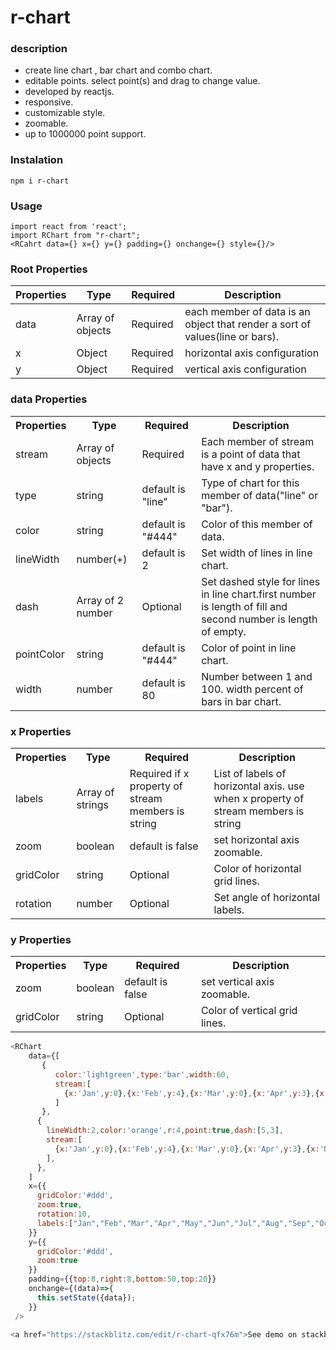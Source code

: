 # r-chart


### description
<ul>
  <li>
    create line chart , bar chart and combo chart.
  </li>
  <li>
    editable points. select point(s) and drag to change value.  
  </li>
  <li>
    developed by reactjs.
  </li>
  <li>
    responsive.
  </li>
  <li>
    customizable style.
  </li>
  <li>
    zoomable.
  </li>
  <li>
   up to 1000000 point support.
  </li>
</ul> 

### Instalation
```npm i r-chart```

### Usage

```
import react from 'react';
import RChart from "r-chart";
<RCahrt data={} x={} y={} padding={} onchange={} style={}/>
```

### Root Properties
Properties | Type | Required | Description
---------- | ---- | -------- | -----------
data | Array of objects | Required | each member of data is an object that render a sort of values(line or bars).</td>
x | Object | Required | horizontal axis configuration
y | Object | Required | vertical axis configuration


### data Properties
<table>
  <tr>
    <th>Properties</th>
    <th>Type</th>
    <th>Required</th>
    <th>Description</th>
  </tr>
  <tr>
    <td>stream</td>
    <td>Array of objects</td>
    <td>Required</td>
    <td>Each member of stream is a point of data that have x and y properties.</td>
  </tr>
  <tr>
    <td>type</td>
    <td>string</td>
    <td>default is "line"</td>
    <td>Type of chart for this member of data("line" or "bar").</td>
  </tr>
  <tr>
    <td>color</td>
    <td>string</td>
    <td>default is "#444"</td>
    <td>Color of this member of data.</td>
  </tr>
  <tr>
    <td>lineWidth</td>
    <td>number(+)</td>
    <td>default is 2</td>
    <td>Set width of lines in line chart.</td>
  </tr>
  <tr>
    <td>dash</td>
    <td>Array of 2 number</td>
    <td>Optional</td>
    <td>Set dashed style for lines in line chart.first number is length of fill and second number is length of empty. </td>
  </tr>
  <tr>
    <td>pointColor</td>
    <td>string</td>
    <td>default is "#444"</td>
    <td>Color of point in line chart.</td>
  </tr>
  <tr>
    <td>width</td>
    <td>number</td>
    <td>default is 80</td>
    <td>Number between 1 and 100. width percent of bars in bar chart.</td>
  </tr>
</table>

### **x** Properties
<table>
  <tr>
    <th>Properties</th>
    <th>Type</th>
    <th>Required</th>
    <th>Description</th>
  </tr>
  <tr>
    <td>labels</td>
    <td>Array of strings</td>
    <td>Required if x property of stream members is string</td>
    <td>List of labels of horizontal axis. use when x property of stream members is string</td>
  </tr>
  <tr>
    <td>zoom</td>
    <td>boolean</td>
    <td>default is false</td>
    <td>set horizontal axis zoomable.</td>
  </tr>
  <tr>
    <td>gridColor</td>
    <td>string</td>
    <td>Optional</td>
    <td>Color of horizontal grid lines.</td>
  </tr>
  <tr>
    <td>rotation</td>
    <td>number</td>
    <td>Optional</td>
    <td>Set angle of horizontal labels.</td>
  </tr>
</table>

<h3>y Properties</h3>
<table>
  <tr>
    <th>Properties</th>
    <th>Type</th>
    <th>Required</th>
    <th>Description</th>
  </tr>
  <tr>
    <td>zoom</td>
    <td>boolean</td>
    <td>default is false</td>
    <td>set vertical axis zoomable.</td>
  </tr>
  <tr>
    <td>gridColor</td>
    <td>string</td>
    <td>Optional</td>
    <td>Color of vertical grid lines.</td>
  </tr>
</table>

```javascript
<RChart
    data={[
       {
          color:'lightgreen',type:'bar',width:60,
          stream:[
            {x:'Jan',y:0},{x:'Feb',y:4},{x:'Mar',y:0},{x:'Apr',y:3},{x:'May',y:5}
          ]
       },
      {
        lineWidth:2,color:'orange',r:4,point:true,dash:[5,3],
        stream:[
          {x:'Jan',y:0},{x:'Feb',y:4},{x:'Mar',y:0},{x:'Apr',y:3},{x:'May',y:20}
        ],
      },
    ]
    x={{
      gridColor:'#ddd',
      zoom:true,
      rotation:10,
      labels:["Jan","Feb","Mar","Apr","May","Jun","Jul","Aug","Sep","Oct","Nov","Dec" ],
    }}
    y={{
      gridColor:'#ddd',
      zoom:true
    }}
    padding={{top:8,right:8,bottom:50,top:20}}
    onchange={(data)=>{
      this.setState({data});
    }}
 />

<a href="https://stackblitz.com/edit/r-chart-qfx76m">See demo on stackblitz</a><br>
